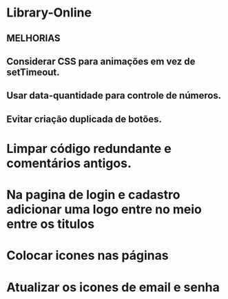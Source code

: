 # Library-Online

## MELHORIAS

## Considerar CSS para animações em vez de setTimeout.
## Usar data-quantidade para controle de números.
## Evitar criação duplicada de botões.
# Limpar código redundante e comentários antigos.

# Na pagina de login e cadastro adicionar uma logo entre no meio entre os titulos
# Colocar icones nas páginas
# Atualizar os icones de email e senha